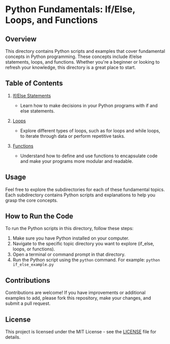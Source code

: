 # Python Fundamentals: If/Else, Loops, and Functions

## Overview
This directory contains Python scripts and examples that cover fundamental concepts in Python programming. These concepts include if/else statements, loops, and functions. Whether you're a beginner or looking to refresh your knowledge, this directory is a great place to start.

## Table of Contents
1. [If/Else Statements](./if_else)
   - Learn how to make decisions in your Python programs with if and else statements.
   
2. [Loops](./loops)
   - Explore different types of loops, such as for loops and while loops, to iterate through data or perform repetitive tasks.
   
3. [Functions](./functions)
   - Understand how to define and use functions to encapsulate code and make your programs more modular and readable.

## Usage
Feel free to explore the subdirectories for each of these fundamental topics. Each subdirectory contains Python scripts and explanations to help you grasp the core concepts.

## How to Run the Code
To run the Python scripts in this directory, follow these steps:
1. Make sure you have Python installed on your computer.
2. Navigate to the specific topic directory you want to explore (if_else, loops, or functions).
3. Open a terminal or command prompt in that directory.
4. Run the Python script using the `python` command. For example:
                    `python if_else_example.py`


## Contributions
Contributions are welcome! If you have improvements or additional examples to add, please fork this repository, make your changes, and submit a pull request.

## License
This project is licensed under the MIT License - see the [LICENSE](./LICENSE) file for details.


